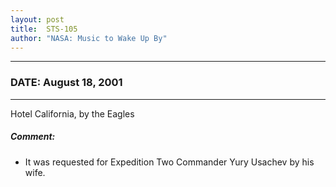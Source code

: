 ```yaml
---
layout: post
title:  STS-105
author: "NASA: Music to Wake Up By"
---
```


----
### DATE: August 18, 2001
----
Hotel California, by the Eagles

##### Comment:
* It was requested for Expedition Two Commander Yury Usachev by his wife.
